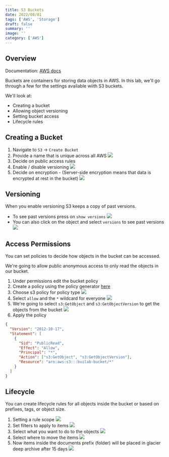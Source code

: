 ```yaml
---
title: S3 Buckets
date: 2022/08/01
tags: ['AWS', 'Storage']
draft: false
summary: ''
image: ''
category: ['AWS']
---
```


## Overview

Documentation: [AWS docs](https://docs.aws.amazon.com/AmazonS3/latest/userguide/UsingBucket.html)

Buckets are containers for storing data objects in AWS. In this lab, we'll go through a few for the settings available wiith S3 buckets.

We'll look at:

- Creating a bucket
- Allowing object versioning
- Setting bucket access
- Lifecycle rules

## Creating a Bucket

1. Navigate to `S3` -> `Create Bucket`
2. Provide a name that is unique across all AWS
   ![](https://bui.blob.core.windows.net/labs/Lab_2022_08_01_13_02.webp)
3. Decide on public access rules
4. Enable / disable versioning
   ![](https://bui.blob.core.windows.net/labs/Lab_2022_08_01_18_05.webp)
5. Decide on encryption - (Server-side encryption means that data is encrypted at rest in the bucket)
   ![](https://bui.blob.core.windows.net/labs/Lab_2022_08_01_18_39.webp)

## Versioning

When you enable versioning S3 keeps a copy of past versions.

- To see past versions press on `show versions`
  ![](https://bui.blob.core.windows.net/labs/Lab_2022_08_01_53_38.webp)
- You can also click on the object and select `versions` to see past versions
  ![](https://bui.blob.core.windows.net/labs/Lab_2022_08_01_54_42.webp)

## Access Permissions

You can set policies to decide how objects in the bucket can be accessed.

We're going to allow public anonymous access to only read the objects in our bucket.

1. Under permissions edit the bucket policy
2. Create a policy using the policy generator [here](https://awspolicygen.s3.amazonaws.com/policygen.html)
3. Choose s3 policy for policy type
   ![](https://bui.blob.core.windows.net/labs/Lab_2022_08_01_21_47.webp)
4. Select `allow` and the `*` wildcard for everyone
   ![](https://bui.blob.core.windows.net/labs/Lab_2022_08_01_22_09.webp)
5. We're going to select `s3:GetObject` and `s3:GetObjectVersion` to get the objects from the bucket
   ![](https://bui.blob.core.windows.net/labs/Lab_2022_08_01_20_47.webp)
6. Apply the policy

```json
{
  "Version": "2012-10-17",
  "Statement": [
    {
      "Sid": "PublicRead",
      "Effect": "Allow",
      "Principal": "*",
      "Action": ["s3:GetObject", "s3:GetObjectVersion"],
      "Resource": "arn:aws:s3:::builab-bucket/*"
    }
  ]
}
```

## Lifecycle

You can create lifecycle rules for all objects inside the bucket or based on prefixes, tags, or object size.

1. Setting a rule scope
   ![](https://bui.blob.core.windows.net/labs/Lab_2022_08_01_58_12.webp)
2. Set filters to apply to items
   ![](https://bui.blob.core.windows.net/labs/Lab_2022_08_01_00_46.webp)
3. Select what you want to do to the objects
   ![](https://bui.blob.core.windows.net/labs/Lab_2022_08_01_01_39.webp)
4. Select where to move the items
   ![](https://bui.blob.core.windows.net/labs/Lab_2022_08_01_02_34.webp)
5. Now items inside the documents prefix (folder) will be placed in glacier deep archive after 15 days
   ![](https://bui.blob.core.windows.net/labs/Lab_2022_08_01_03_49.webp)
